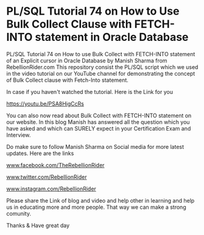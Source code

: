 # PL/SQL Tutorial 74 on How to Use Bulk Collect Clause with FETCH-INTO statement in Oracle Database

PL/SQL Tutorial 74 on How to use Bulk Collect with FETCH-INTO statement of an Explicit cursor in Oracle Database by Manish Sharma from RebellionRider.com
This repository consist the PL/SQL script which we used in the video tutorial on our YouTube channel for demonstrating the concept of Bulk Collect clause with Fetch-Into statement.

In case if you haven't watched the tutorial. Here is the Link for you

https://youtu.be/PSA8HigCcRs

You can also now read about Bulk Collect with FETCH-INTO statement on our website.
In this blog Manish has answered all the question which you have asked and 
which can SURELY expect in your Certification Exam and Interview.

Do make sure to follow Manish Sharma on Social media for more latest updates. Here are the links

www.facebook.com/TheRebellionRider

www.twitter.com/RebellionRider

www.instagram.com/RebellionRider

Please share the Link of blog and video and help other in learning and help us in educating more and more people. That way we can make a strong comunity.

Thanks & Have great day
